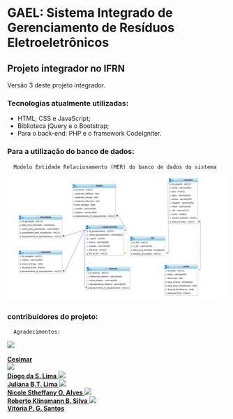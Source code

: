 # GAEL: Sistema Integrado de Gerenciamento de Resíduos Eletroeletrônicos  
## Projeto integrador no IFRN

Versão 3 deste projeto integrador.

### Tecnologias atualmente utilizadas:
   - HTML, CSS e JavaScript;
   - Biblioteca jQuery e o Bootstrap;
   - Para o back-end: PHP e o framework CodeIgniter.

### Para a utilização do banco de dados:
      Modelo Entidade Relacionamento (MER) do banco de dados do sistema 
      
![Modelo entidade relacionamento - MER ](https://github.com/GAELproject/ci-integradorv3/blob/master/database/gae_lMER-Entidade_Relacional.png)
                        
   
   
   
   
   
   
   
   
   
   
   
   
   
   
   
   
   
   
   
 ### contribuidores do projeto:
      Agradecimentos:
 <img src="https://avatars3.githubusercontent.com/u/1724680?s=460&v=4" width="100px" /></br>
 <figcaption>
 <a href="https://github.com/cesimar">
<b>Cesimar</b>
<a/>
 </figcaption>
<img src="https://avatars3.githubusercontent.com/u/45470736?s=460&v=4" width="100px" /></br>
 <a href="https://github.com/diogolimas">
<b>Diogo da S. Lima</b>
<a/>
<img src="https://avatars1.githubusercontent.com/u/49319083?s=460&v=4" width="100px" /></br>
 <a href="https://github.com/JuBeatriz">
<b>Juliana B.T. Lima</b>
<a/> 
<img src="https://avatars0.githubusercontent.com/u/50835585?s=460&v=4" width="100px" /></br>
 <a href="https://github.com/nicolestheffany">
<b>Nicole Stheffany O. Alves</b>
<a/>   
 <img src="https://avatars3.githubusercontent.com/u/49647785?s=460&v=4" width="100px"/></br>
 <a href="https://github.com/RobertoKlinsmann">
<b>Roberto Klinsmann B. Silva</b>
<a/>   
  <img src="https://avatars0.githubusercontent.com/u/50835585?s=460&v=4" width="100px" /></br>
 <a href="https://github.com/vitoriap246">
<b>Vitória P. G. Santos</b>
<a/>   

